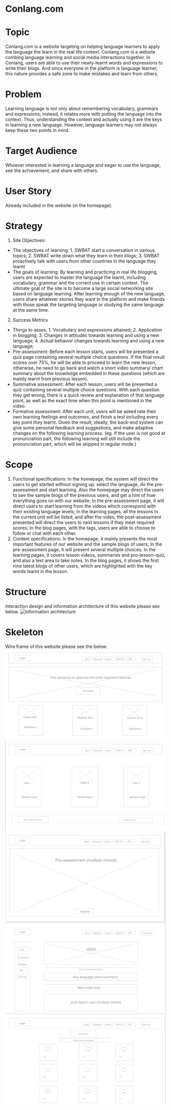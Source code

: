 # Conlang.com
# Topic
 Conlang.com is a website targeting on helping language learners to apply the language the learn in the real life context. Conlang.com is a website combing language learning and social media interactions together. In Conlang, users are able to use their newly-learnt words and expressions to write their blogs. And since everyone in the platform is language learner, this nature provides a safe zone to make mistakes and learn from others.
# Problem
 Learning language is not only about remembering vocabulary, grammars and expressions; instead, it relates more with putting the language into the context. Thus, understanding the context and actually using it are the keys in learning a new language. However, language learners may not always keep these two points in mind.
# Target Audience
 Whoever interested in learning a language and eager to use the language, see the achievement, and share with others.
# User Story
 Already included in the website (in the homepage).
# Strategy
1. Site Objectives:
 - The objectives of learning: 1. SWBAT start a conversation in various topics; 2. SWBAT write down what they learn in their blogs; 3. SWBAT proactively talk with users from other countries in the language they learnt
 - The goals of learning: By learning and practicing in real life blogging, users are expected to master the language the learnt, including vocabulary, grammar and the correct use in certain context. The ultimate goal of the site is to become a large social networking site based on language learning. After learning enough of the new language, users share whatever stories they want in the platform and make friends with those speak the targeting language or studying the same language at the same time.
2. Success Metrics
 - Things to asses: 1. Vocabulary and expressions attained; 2. Application in blogging; 3. Changes in attitudes towards learning and using a new language; 4. Actual behavior changes towards learning and using a new language;
 - Pre-assessment: Before each lesson starts, users will be presented a quiz page containing several multiple choice questions. If the final result scores over 75%, he will be able to proceed to learn the new lesson, otherwise, he need to go back and watch a short video summary/ chart summary about the knowledge embedded in these questions (which are mainly learnt from previous lesson).
 - Summative assessment: After each lesson, users will be presented a quiz containing several multiple choice questions. With each question they get wrong, there is a quick review and explanation of that language point, as well as the exact time when this point is mentioned in the video.
 - Formative assessment: After each unit, users will be asked rate their own learning feelings and outcomes, and finish a test including every key point they learnt. Given the result, ideally, the back-end system can give some personal feedback and suggestions, and make adaptive changes on the following learning process. (eg. If the user is not good at pronunciation part, the following learning will still include the pronunciation part, which will be skipped in regular mode.)
# Scope
1. Functional specifications:
  In the homepage, the system will direct the users to get started without signing up: select the language, do the pre-assessment and start learning. Also the homepage may direct the users to see the sample blogs of the previous users, and get a hint of how everything goes on with our website;
  In the pre-assessment page, it will direct users to start learning from the videos which correspond with their existing language levels;
  In the learning pages, all the lessons in the current unit will be listed, and after the video, the post-assessment presented will direct the users to next lessons if they meet required scores;
  In the blog pages, with the tags, users are able to choose to follow or chat with each other.
2. Content specifications:
  In the homepage, it mainly presents the most important features of our website and the sample blogs of users;
  In the pre-assessment page, it will present several multiple choices;
  In the learning pages, it covers lesson videos, summaries and pro-lesson-quiz, and also a text area to take notes.
  In the blog pages, it shows the first nine latest blogs of other users, which are highlighted with the key words learnt in the lesson.
# Structure
 Interaction design and information architecture of this website please see below.
 ![information architecture](/readmeimg/information.png)
# Skeleton
 Wire frame of this website please see the below.
 ![homepage1](/readmeimg/homepage1.png)
 ![homepage2](/readmeimg/homepage2.png)
 ![pre-test](/readmeimg/pre-test.png)
 ![learningpage](/readmeimg/learningpage.png)
 ![blogpage](/readmeimg/blogpage.png)
